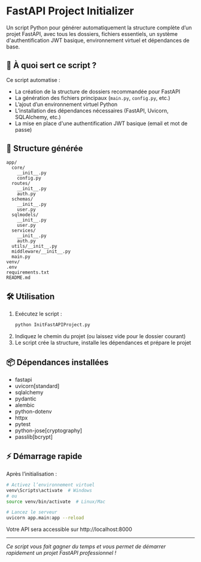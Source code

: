 # FastAPI Project Initializer

Un script Python pour générer automatiquement la structure complète d’un projet FastAPI, avec tous les dossiers, fichiers essentiels, un système d'authentification JWT basique, environnement virtuel et dépendances de base.

## 🚀 À quoi sert ce script ?

Ce script automatise :
- La création de la structure de dossiers recommandée pour FastAPI
- La génération des fichiers principaux (`main.py`, `config.py`, etc.)
- L’ajout d’un environnement virtuel Python
- L’installation des dépendances nécessaires (FastAPI, Uvicorn, SQLAlchemy, etc.)
- La mise en place d'une authentification JWT basique (email et mot de passe)

## 📁 Structure générée

```
app/
  core/
    __init__.py
    config.py
  routes/
    __init__.py
    auth.py
  schemas/
    __init__.py
    user.py
  sqlmodels/
    __init__.py
    user.py
  services/
    __init__.py
    auth.py
  utils/__init__.py
  middleware/__init__.py
  main.py
venv/
.env
requirements.txt
README.md
```

## 🛠️ Utilisation

1. Exécutez le script :
   ```bash
   python InitFastAPIProject.py
   ```
2. Indiquez le chemin du projet (ou laissez vide pour le dossier courant)
3. Le script crée la structure, installe les dépendances et prépare le projet

## 📦 Dépendances installées
- fastapi
- uvicorn[standard]
- sqlalchemy
- pydantic
- alembic
- python-dotenv
- httpx
- pytest
- python-jose[cryptography]
- passlib[bcrypt]

## ⚡ Démarrage rapide
Après l’initialisation :

```bash
# Activez l’environnement virtuel
venv\Scripts\activate  # Windows
# ou
source venv/bin/activate  # Linux/Mac

# Lancez le serveur
uvicorn app.main:app --reload
```

Votre API sera accessible sur http://localhost:8000

---

*Ce script vous fait gagner du temps et vous permet de démarrer rapidement un projet FastAPI professionnel !*
